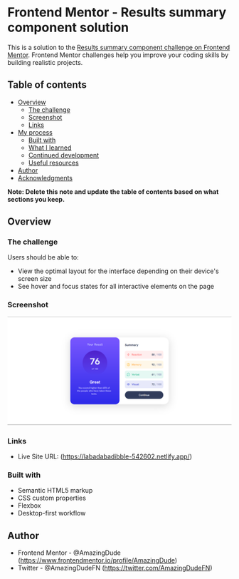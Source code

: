 # Frontend Mentor - Results summary component solution

This is a solution to the [Results summary component challenge on Frontend Mentor](https://www.frontendmentor.io/challenges/results-summary-component-CE_K6s0maV). Frontend Mentor challenges help you improve your coding skills by building realistic projects. 

## Table of contents

- [Overview](#overview)
  - [The challenge](#the-challenge)
  - [Screenshot](#screenshot)
  - [Links](#links)
- [My process](#my-process)
  - [Built with](#built-with)
  - [What I learned](#what-i-learned)
  - [Continued development](#continued-development)
  - [Useful resources](#useful-resources)
- [Author](#author)
- [Acknowledgments](#acknowledgments)

**Note: Delete this note and update the table of contents based on what sections you keep.**

## Overview

### The challenge

Users should be able to:

- View the optimal layout for the interface depending on their device's screen size
- See hover and focus states for all interactive elements on the page

### Screenshot

![Desktop Preview](./screenshots/Desktop.png)

### Links

- Live Site URL: (https://labadabadibble-542602.netlify.app/)

### Built with

- Semantic HTML5 markup
- CSS custom properties
- Flexbox
- Desktop-first workflow

## Author

- Frontend Mentor - @AmazingDude (https://www.frontendmentor.io/profile/AmazingDude)
- Twitter - @AmazingDudeFN  (https://twitter.com/AmazingDudeFN)